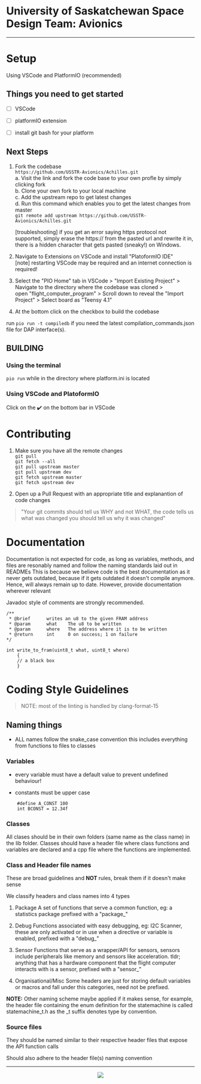 # University of Saskatchewan Space Design Team: Avionics
---

# Setup
Using VSCode and PlatformIO (recommended)


## Things you need to get started
- [ ] VSCode  
- [ ] platformIO extension  
- [ ] install git bash for your platform  


## Next Steps

1. Fork the codebase  
    `https://github.com/USSTR-Avionics/Achilles.git`  
    a. Visit the link and fork the code base to your own profle by simply clicking fork  
    b. Clone your own fork to your local machine  
    c. Add the upstream repo to get latest changes  
    d. Run this command which enables you to get the latest changes from master  
    `git remote add upstream https://github.com/USSTR-Avionics/Achilles.git`  

    [troubleshooting] if you get an error saying https protocol not supported, simply erase the https:// from the pasted url and rewrite it in, there is a 
    hidden character that gets pasted (sneaky!) on Windows.  

2. Navigate to Extensions on VSCode and install "PlatoformIO IDE"  
    [note] restarting VSCode may be required and an internet connection is required!  

3. Select the "PIO Home" tab in VSCode > "Import Existing Project" > Navigate to the directory where the codebase was cloned >   
    open "flight_computer_program" > Scroll down to reveal the "Import Project" > Select board as "Teensy 4.1"  

4. At the bottom click on the checkbox to build the codebase

run `pio run -t compiledb` if you need the latest compilation_commands.json file for DAP interface(s).


## BUILDING

### Using the terminal
`pio run` while in the directory where platform.ini is located

### Using VSCode and PlatoformIO
Click on the :heavy_check_mark: on the bottom bar in VSCode


# Contributing

1. Make sure you have all the remote changes  
    `git pull`  
    `git fetch --all`  
    `git pull upstream master`   
    `git pull upstream dev`  
    `git fetch upstream master`  
    `git fetch upstream dev`  

2. Open up a Pull Request with an appropriate title and explanantion of code changes

> "Your git commits should tell us WHY and not WHAT, the code tells us what was changed you should
tell us why it was changed"


# Documentation

Documentation is not expected for code, as long as variables, methods, and files are resonably named and follow the naming standards laid out in READMEs
This is because we believe code is the best documentation as it never gets outdated, because if it gets outdated it doesn't compile anymore. Hence, will always remain up to date.
However, provide documentation wherever relevant

Javadoc style of comments are strongly recommended.

```
/**
 * @brief      writes an u8 to the given FRAM address
 * @param      what    The u8 to be written
 * @param      where   The address where it is to be written
 * @return     int     0 on success; 1 on failure
*/

int write_to_fram(uint8_t what, uint8_t where)
    {
    // a black box
    }

```

# Coding Style Guidelines

> NOTE: most of the linting is handled by clang-format-15

## Naming things

- ALL names follow the snake_case convention this includes everything from functions to files to classes

### Variables

- every variable must have a default value to prevent undefined behaviour!

- constants must be upper case

```
    #define A_CONST 100
    int BCONST = 12.34f
```

### Classes

All clases should be in their own folders (same name as the class name) in the lib folder.
Classes should have a header file where class functions and variables are declared and a cpp file where the
functions are implemented.

### Class and Header file names

These are broad guidelines and **NOT** rules, break them if it doesn't make sense

We classify headers and class names into 4 types

1. Package
    A set of functions that serve a common function, eg: a statistics package
    prefixed with a "package_"

2. Debug
    Functions associated with easy debugging, eg: I2C Scanner, these are only
    activated or in use when a directive or variable is enabled, prefixed with
    a "debug_"

3. Sensor
    Functions that serve as a wrapper/API for sensors, sensors include
    peripherals like memory and sensors like acceleration. tldr; anything that
    has a hardware component that the flight computer interacts with is a 
    sensor, prefixed with a "sensor_"

4. Organisational/Misc
    Some headers are just for storing default variables or macros and fall
    under this categories, need not be prefixed.

**NOTE:** Other naming scheme maybe applied if it makes sense, for example, the 
    header file containing the enum definition for the statemachine is called
    statemachine_t.h as the _t suffix denotes type by convention.

### Source files

They should be named similar to their respective header files that expose the API function calls

Should also adhere to the header file(s) naming convention

---
<p align="center"> <img src = https://i.imgur.com/jnRxNR3.png> </img> </p>
